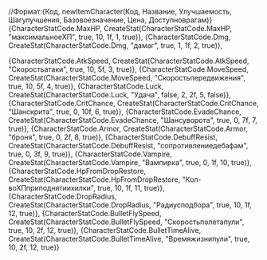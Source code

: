 //Формат:{Код, newItemCharacter(Код, Название, Улучшаемость, Шагулучшения, Базовоезначение, Цена, Доступноврагам)}
{CharacterStatCode.MaxHP, CreateStat(CharacterStatCode.MaxHP, "максимальноеХП", true, 10, 1f, 1, true)}, 
{CharacterStatCode.Dmg, CreateStat(CharacterStatCode.Dmg, "дамаг", true, 1, 1f, 2, true)}, 

{CharacterStatCode.AtkSpeed, CreateStat(CharacterStatCode.AtkSpeed, "Скоростьатаки", true, 10, 5f, 3, true)}, 
{CharacterStatCode.MoveSpeed, CreateStat(CharacterStatCode.MoveSpeed, "Скоростьпередвижения", true, 10, 5f, 4, true)}, 
{CharacterStatCode.Luck, CreateStat(CharacterStatCode.Luck, "Удача", false, 2, 2f, 5, false)}, 
{CharacterStatCode.CritChance, CreateStat(CharacterStatCode.CritChance, "Шанскрита", true, 0, 10f, 6, true)}, 
{CharacterStatCode.EvadeChance, CreateStat(CharacterStatCode.EvadeChance, "Шансуворота", true, 0, 7f, 7, true)}, 
{CharacterStatCode.Armor, CreateStat(CharacterStatCode.Armor, "броня", true, 0, 2f, 8, true)}, 
{CharacterStatCode.DebuffResist, CreateStat(CharacterStatCode.DebuffResist, "сопротивлениедебафам", true, 0, 3f, 9, true)}, 
{CharacterStatCode.Vampire, CreateStat(CharacterStatCode.Vampire, "Вампирка", true, 0, 1f, 10, true)}, 
{CharacterStatCode.HpFromDropRestore, CreateStat(CharacterStatCode.HpFromDropRestore, "Кол-воХПприподнятиихилки", true, 10, 1f, 11, true)}, 
{CharacterStatCode.DropRadius, CreateStat(CharacterStatCode.DropRadius, "Радиусподбора", true, 10, 1f, 12, true)}, 
{CharacterStatCode.BulletFlySpeed, CreateStat(CharacterStatCode.BulletFlySpeed, "Скоростьполетапули", true, 10, 2f, 12, true)}, 
{CharacterStatCode.BulletTimeAlive, CreateStat(CharacterStatCode.BulletTimeAlive, "Времяжизнипули", true, 10, 2f, 12, true)}